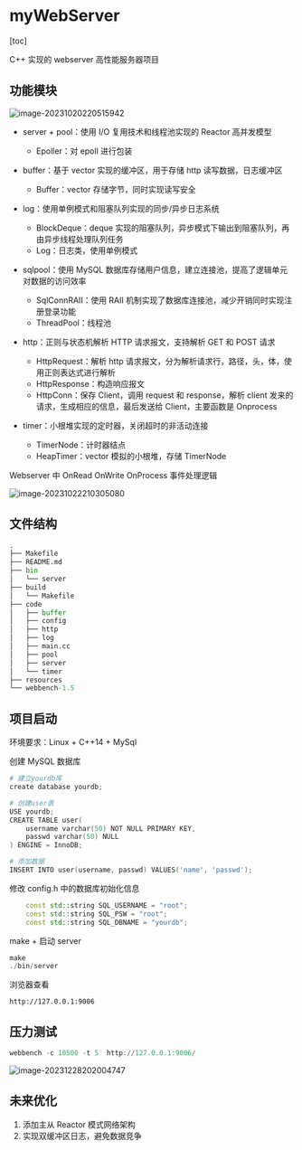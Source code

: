 # myWebServer

[toc]

C++ 实现的 webserver 高性能服务器项目

## 功能模块

![image-20231020220515942](./image/README/image-20231020220515942.png)

- server + pool：使用 I/O 复用技术和线程池实现的 Reactor 高并发模型
    - Epoller：对 epoll 进行包装
- buffer：基于 vector 实现的缓冲区，用于存储 http 读写数据，日志缓冲区
    - Buffer：vector 存储字节，同时实现读写安全

- log：使用单例模式和阻塞队列实现的同步/异步日志系统
    - BlockDeque：deque 实现的阻塞队列，异步模式下输出到阻塞队列，再由异步线程处理队列任务
    - Log：日志类，使用单例模式
- sqlpool：使用 MySQL 数据库存储用户信息，建立连接池，提高了逻辑单元对数据的访问效率
    - SqlConnRAII：使用 RAII 机制实现了数据库连接池，减少开销同时实现注册登录功能
    - ThreadPool：线程池
- http：正则与状态机解析 HTTP 请求报文，支持解析 GET 和 POST 请求
    - HttpRequest：解析 http 请求报文，分为解析请求行，路径，头，体，使用正则表达式进行解析
    - HttpResponse：构造响应报文
    - HttpConn：保存 Client，调用 request 和 response，解析 client 发来的请求，生成相应的信息，最后发送给 Client，主要函数是 Onprocess

- timer：小根堆实现的定时器，关闭超时的非活动连接
    - TimerNode：计时器结点
    - HeapTimer：vector 模拟的小根堆，存储 TimerNode




Webserver 中 OnRead OnWrite OnProcess 事件处理逻辑

![image-20231022210305080](./image/README/image-20231022210305080.png)


## 文件结构

```python
.
├── Makefile
├── README.md
├── bin
│   └── server
├── build
│   └── Makefile
├── code
│   ├── buffer
│   ├── config
│   ├── http
│   ├── log
│   ├── main.cc
│   ├── pool
│   ├── server
│   └── timer
├── resources
└── webbench-1.5
```



## 项目启动

环境要求：Linux + C++14 + MySql

创建 MySQL 数据库

```powershell
# 建立yourdb库
create database yourdb;

# 创建user表
USE yourdb;
CREATE TABLE user(
    username varchar(50) NOT NULL PRIMARY KEY,
    passwd varchar(50) NULL
) ENGINE = InnoDB;

# 添加数据
INSERT INTO user(username, passwd) VALUES('name', 'passwd');
```

修改 config.h 中的数据库初始化信息

```c++
    const std::string SQL_USERNAME = "root";
    const std::string SQL_PSW = "root";
    const std::string SQL_DBNAME = "yourdb";
```

make + 启动 server

```powershell
make
./bin/server
```

浏览器查看

```
http://127.0.0.1:9006
```



## 压力测试

```powershell
webbench -c 10500 -t 5  http://127.0.0.1:9006/
```

![image-20231228202004747](./image/README/image-20231228202004747.png)



## 未来优化

1. 添加主从 Reactor 模式网络架构
2. 实现双缓冲区日志，避免数据竞争

